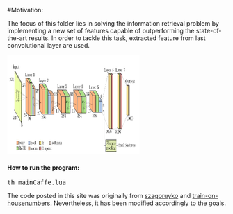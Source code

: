 #Motivation:

The focus of this folder lies in solving the information retrieval problem by implementing a new set of features capable of 
outperforming the state-of-the-art results. In order to tackle this task, extracted feature from last convolutional layer are used.

<img src="https://github.com/RicardDurall/CaffeInTorch/blob/master/ImageRetrieval/Images/net.jpg" alt="CaffeNetCNN" style="width:304px;height:228px;">

<h4>How to run the program:</h4>
<pre>th mainCaffe.lua </pre>

<p>The code posted in this site was originally from <a href="https://github.com/szagoruyko/loadcaffe">szagoruyko</a> and <a href="https://github.com/torch/demos">train-on-housenumbers</a>. Nevertheless, it has been modified accordingly to the goals.</p>
